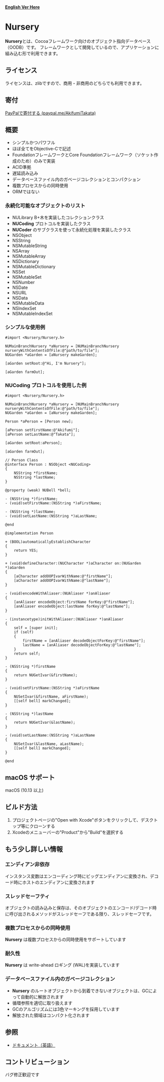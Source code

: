 [**English Ver Here**](README.md)
# Nursery
**Nursery**とは、Cocoaフレームワーク向けのオブジェクト指向データベース（OODB）です。
フレームワークとして開発しているので、アプリケーションに組み込む形で利用できます。

## ライセンス
ライセンスは、zlibですので、商用・非商用のどちらでも利用できます。

## 寄付
[PayPalで寄付する (paypal.me/AkifumiTakata)](https://paypal.me/AkifumiTakata)

## 概要
* シンプルかつパワフル
* ほぼ全てをObjective-Cで記述
* FoundationフレームワークとCore Foundationフレームワーク（ソケット作成のため）のみで実装
* ACID準拠
* 遅延読み込み
* データベースファイル内のガベージコレクションとコンパクション
* 複数プロセスからの同時使用
* ORMではない

### 永続化可能なオブジェクトのリスト
* NULibrary B+木を実装したコレクションクラス
* **NUCoding** プロトコルを実装したクラス
* **NUCoder** のサブクラスを使って永続化処理を実装したクラス
* NSObject
* NSString
* NSMutableString
* NSArray
* NSMutableArray
* NSDictionary
* NSMutableDictionary
* NSSet
* NSMutableSet
* NSNumber
* NSDate
* NSURL
* NSData
* NSMutableData
* NSIndexSet
* NSMutableIndexSet

### シンプルな使用例 
```objc
#import <Nursery/Nursery.h>

NUMainBranchNursery *aNursery = [NUMainBranchNursery nurseryWithContentsOfFile:@"path/to/file"];
NUGarden *aGarden = [aNursery makeGarden];

[aGarden setRoot:@"Hi, I'm Nursery"];
    
[aGarden farmOut];
```

### NUCoding プロトコルを使用した例
```objc
#import <Nursery/Nursery.h>

NUMainBranchNursery *aNursery = [NUMainBranchNursery nurseryWithContentsOfFile:@"path/to/file"];
NUGarden *aGarden = [aNursery makeGarden];
    
Person *aPerson = [Person new];

[aPerson setFirstName:@"Akifumi"];
[aPerson setLastName:@"Takata"];

[aGarden setRoot:aPerson];
    
[aGarden farmOut];

// Person Class
@interface Person : NSObject <NUCoding>
{
    NSString *firstName;
    NSString *lastName;
}

@property (weak) NUBell *bell;

- (NSString *)firstName;
- (void)setFirstName:(NSString *)aFirstName;

- (NSString *)lastName;
- (void)setLastName:(NSString *)aLastName;

@end

@implementation Person

+ (BOOL)automaticallyEstablishCharacter
{
    return YES;
}

+ (void)defineCharacter:(NUCharacter *)aCharacter on:(NUGarden *)aGarden
{
    [aCharacter addOOPIvarWithName:@"firstName"];
    [aCharacter addOOPIvarWithName:@"lastName"];
}

- (void)encodeWithAliaser:(NUAliaser *)anAliaser
{
    [anAliaser encodeObject:firstName forKey:@"firstName"];
    [anAliaser encodeObject:lastName forKey:@"lastName"];
}

- (instancetype)initWithAliaser:(NUAliaser *)anAliaser
{
    self = [super init];
    if (self)
    {
        firstName = [anAliaser decodeObjectForKey:@"firstName"];
        lastName = [anAliaser decodeObjectForKey:@"lastName"];
    }
    return self;
}

- (NSString *)firstName
{
    return NUGetIvar(&firstName);
}

- (void)setFirstName:(NSString *)aFirstName
{
    NUSetIvar(&firstName, aFirstName);
    [[self bell] markChanged];
}

- (NSString *)lastName
{
    return NUGetIvar(&lastName);
}

- (void)setLastName:(NSString *)aLastName
{
    NUSetIvar(&lastName, aLastName);
    [[self bell] markChanged];
}

@end
```

## macOS サポート
macOS (10.13 以上)

## ビルド方法
1. プロジェクトページの"Open with Xcode"ボタンをクリックして、デスクトップ等にクローンする
2. Xcodeのメニューバーの"Product"から"Build"を選択する

## もう少し詳しい情報
### エンディアン非依存
インスタンス変数はエンコーディング時にビッグエンディアンに変換され、デコード時にホストのエンディアンに変換されます

### スレッドセーフティ
オブジェクトの読み込みと保存は、そのオブジェクトのエンコード/デコード時に呼び出されるメソッドがスレッドセーフである限り、スレッドセーフです。

### 複数プロセスからの同時使用
**Nursery** は複数プロセスからの同時使用をサポートしています

### 耐久性
**Nursery** は write-ahead ロギング (WAL)を実装しています

### データベースファイル内のガベージコレクション
* **Nursery** のルートオブジェクトから到着できないオブジェクトは、GCによって自動的に解放されます
* 循環参照を適切に取り扱えます
* GCのアルゴリズムには3色マーキングを採用しています
* 解放された領域はコンパクト化されます

## 参照
* [ドキュメント（英語）](Documents/)  

## コントリビューション
バグ修正歓迎です
